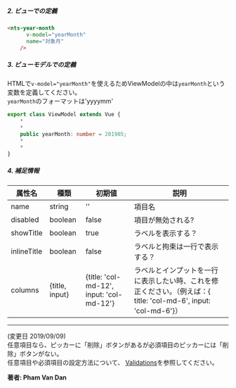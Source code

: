 ##### 2. ビューでの定義

```html
<nts-year-month
      v-model="yearMonth"
      name="対象月"
    />
```

##### 3. ビューモデルでの定義

HTMLで`v-model="yearMonth"`を使えるためViewModelの中は`yearMonth`という変数を定義してください。  
`yearMonth`のフォーマットは'yyyymm'

```ts
export class ViewModel extends Vue {
    *
    *
    public yearMonth: number = 201905;
    *
    *
}
```
##### 4. 補足情報

| 属性名| 種類 | 初期値 | 説明 |
| --------------|------| -------- | ------|
| name | string | '' | 項目名 |
| disabled | boolean | false | 項目が無効される? |
| showTitle | boolean | true | ラベルを表示する？ |
| inlineTitle | boolean | false | ラベルと拘束は一行で表示する？ |
| columns | {title, input} | {title: 'col-md-12', input: 'col-md-12'} | ラベルとインプットを一行に表示したい時、これを修正ください。（例えば：{ title: 'col-md-6', input: 'col-md-6'}）|

---
(変更日 2019/09/09)  
任意項目なら、ピッカーに「削除」ボタンがあるが必須項目のピッカーには「削除」ボタンがない。  
任意項目や必須項目の設定方法について、 [Validations](/nts.uk.mobile.web/documents/plugins/validation)を参照してください。

**著者: Pham Van Dan**